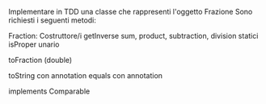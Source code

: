 Implementare in TDD una classe che rappresenti l'oggetto Frazione
Sono richiesti i seguenti metodi:

Fraction: Costruttore/i
getInverse
sum, product, subtraction, division  statici
isProper unario

toFraction (double)

toString   con annotation
equals     con annotation

implements Comparable
